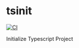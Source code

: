 # tsinit

[![CI](https://github.com/mwjjeong/tsinit/actions/workflows/ci.yml/badge.svg)](https://github.com/mwjjeong/tsinit/actions/workflows/ci.yml)

Initialize Typescript Project
